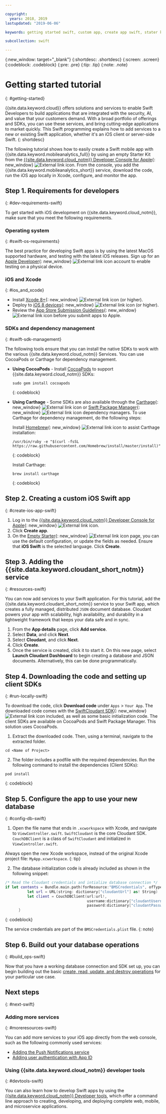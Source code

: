 ```yaml
---

copyright:
  years: 2018, 2019
lastupdated: "2019-06-06"

keywords: getting started swift, custom app, create app swift, stater kit swift, apple app swift, swift dependency, ios development

subcollection: swift

---
```


{:new_window: target="_blank"}
{:shortdesc: .shortdesc}
{:screen: .screen}
{:codeblock: .codeblock}
{:pre: .pre}
{:tip: .tip}
{:note: .note}

# Getting started tutorial
{: #getting-started}

{{site.data.keyword.cloud}} offers solutions and services to enable Swift Developers to build applications that are integrated with the security, AI, and value that your customers demand. With a broad portfolio of offerings and SDKs, you can use these services, and bring cutting-edge applications to market quickly. This Swift programming explains how to add services to a new or existing Swift application, whether it's an iOS client or server-side Swift.
{: shortdesc}

The following tutorial shows how to easily create a Swift mobile app with {{site.data.keyword.mobileanalytics_full}} by using an empty Starter Kit from the [{{site.data.keyword.cloud_notm}} Developer Console for Apple](https://{DomainName}/developer/appledevelopment/starter-kits){: new_window} ![External link icon](../icons/launch-glyph.svg "External link icon"). From the console, you add the {{site.data.keyword.mobileanalytics_short}} service, download the code, run the iOS app locally in Xcode, configure, and monitor the app.

## Step 1. Requirements for developers
{: #dev-requirements-swift}

To get started with iOS development on {{site.data.keyword.cloud_notm}}, make sure that you meet the following requirements.

### Operating system
{: #swift-os-requirements}

The best practice for developing Swift apps is by using the latest MacOS supported hardware, and testing with the latest iOS releases. Sign up for an [Apple Developer](https://developer.apple.com/){: new_window} ![External link icon](../icons/launch-glyph.svg "External link icon") account to enable testing on a physical device.

### iOS and Xcode
{: #ios_and_xcode}

- Install [Xcode 8+](https://developer.apple.com/xcode/){: new_window} ![External link icon](../icons/launch-glyph.svg "External link icon") (or higher).
- Deploy to [iOS 8 devices](https://support.apple.com/downloads/ios){: new_window} ![External link icon](../icons/launch-glyph.svg "External link icon") (or higher).
- Review the [App Store Submission Guidelines](https://developer.apple.com/app-store/resources/){: new_window} ![External link icon](../icons/launch-glyph.svg "External link icon") before you submit apps to Apple.

### SDKs and dependency management
{: #swift-sdk-management}

The following tools ensure that you can install the native SDKs to work with the various {{site.data.keyword.cloud_notm}} Services. You can use CocoaPods or Carthage for dependency management.

* **Using CocoaPods** - Install [CocoaPods](https://cocoapods.org/) to support {{site.data.keyword.cloud_notm}} SDKs:
  ```
  sudo gem install cocoapods
  ```
  {: codeblock}

* **Using Carthage** - Some SDKs are also available through the [Carthage](https://github.com/Carthage/Carthage){: new_window} ![External link icon](../icons/launch-glyph.svg "External link icon") or [Swift Package Manager](https://swift.org/package-manager/){: new_window} ![External link icon](../icons/launch-glyph.svg "External link icon") dependency managers. To use Carthage for dependency management, do the following steps:

  Install [Homebrew](https://brew.sh/){: new_window} ![External link icon](../icons/launch-glyph.svg "External link icon") to assist Carthage installation:
  ```
  /usr/bin/ruby -e "$(curl -fsSL https://raw.githubusercontent.com/Homebrew/install/master/install)"
  ```
  {: codeblock}

  Install Carthage:
  ```
  brew install carthage
  ```
  {: codeblock}

## Step 2. Creating a custom iOS Swift app
{: #create-ios-app-swift}

1. Log in to the [{{site.data.keyword.cloud_notm}} Developer Console for Apple](https://{DomainName}/developer/appledevelopment/starter-kits){: new_window} ![External link icon](../icons/launch-glyph.svg "External link icon").
2. Click **Create app**.
3. On the [Empty Starter](https://{DomainName}/developer/appledevelopment/create-app){: new_window} ![External link icon](../icons/launch-glyph.svg "External link icon") page, you can use the default configuration, or update the fields as needed. Ensure that **iOS Swift** is the selected language. Click **Create**.

## Step 3. Adding the {{site.data.keyword.cloudant_short_notm}} service
{: #resources-swift}

You can now add services to your Swift application. For this tutorial, add the {{site.data.keyword.cloudant_short_notm}} service to your Swift app, which creates a fully managed, distributed `JSON` document database. Cloudant powers your app with scalability, high availability, and durability in a lightweight framework that keeps your data safe and in sync.

1. From the **App details** page, click **Add service**.
2. Select **Data**, and click **Next**.
3. Select **Cloudant**, and click **Next**.
4. Click **Create**.
5. Once the service is created, click it to start it. On this new page, select **Launch Cloudant Dashboard** to begin creating a database and JSON documents.  Alternatively, this can be done programmatically.

## Step 4. Downloading the code and setting up client SDKs
{: #run-locally-swift}

To download the code, click **Download code** under `Apps` > `Your App`. The downloaded code comes with the [SwiftCloudant SDK](https://github.com/cloudant/swift-cloudant){: new_window} ![External link icon](../icons/launch-glyph.svg "External link icon") included, as well as some basic initialization code. The client SDKs are available on CocoaPods and Swift Package Manager. This solution uses CocoaPods.

1. Extract the downloaded code. Then, using a terminal, navigate to the extracted folder.
  ```
  cd <Name of Project>
  ```

2. The folder includes a podfile with the required dependencies. Run the following command to install the dependencies (Client SDKs):
  ```
  pod install
  ```
  {: codeblock}

## Step 5. Configure the app to use your new database
{: #config-db-swift}

1. Open the file name that ends in `.xcworkspace` with Xcode, and navigate to `ViewController.swift`. `SwiftCloudant` is the core Cloudant SDK. `CouchDBClient` is a class of `SwiftCloudant` and initialized in `ViewController.swift`.

  Always open the new Xcode workspace, instead of the original Xcode project file: `MyApp.xcworkspace`.
  {: tip}

2. The database initialization code is already included as shown in the following snippet:
  ```swift
  /* Read the Cloudant credentials and intialize database connection */
  if let contents = Bundle.main.path(forResource:"BMSCredentials", ofType: "plist"), let dictionary = NSDictionary(contentsOfFile: contents) {
            let url = URL(string: dictionary["cloudantUrl"] as! String)
            let client = CouchDBClient(url:url!,
                                       username:dictionary["cloudantUsername"] as? String,
                                       password:dictionary["cloudantPassword"] as? String)
        }
  ```
  {: codeblock}

  The service credentials are part of the `BMSCredentials.plist` file.
  {: note}

## Step 6. Build out your database operations
{: #build_ops-swift}

Now that you have a working database connection and SDK set up, you can begin building out the basic [create, read, update, and destroy operations](/docs/swift/data?topic=swift-cloudant) for your particular use case.

## Next steps
{: #next-swift}

### Adding more services
{: #moreresources-swift}

You can add more services to your iOS app directly from the web console, such as the following commonly used services:

* [Adding the Push Notifications service](/docs/services/mobilepush?topic=mobile-pushnotification-gettingstartedtemplate)
* [Adding user authentication with App ID](/docs/services/appid?topic=appid-getting-started)

### Using {{site.data.keyword.cloud_notm}} developer tools
{: #devtools-swift}

You can also learn how to develop Swift apps by using the [{{site.data.keyword.cloud_notm}} Developer tools](/docs/cli?topic=cloud-cli-ibmcloud-cli), which offer a command line approach to creating, developing, and deploying complete web, mobile, and microservice applications.
